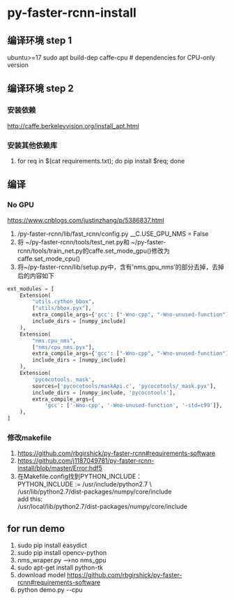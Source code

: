 # py-faster-rcnn-install
## 编译环境 step 1 
ubuntu>=17 sudo apt build-dep caffe-cpu    # dependencies for CPU-only version
##  编译环境 step 2
### 安装依赖
http://caffe.berkeleyvision.org/install_apt.html
### 安装其他依赖库
1. for req in $(cat requirements.txt); do pip install $req; done
## 编译
### No GPU
https://www.cnblogs.com/justinzhang/p/5386837.html
1. /py-faster-rcnn/lib/fast_rcnn/config.py
    __C.USE_GPU_NMS = False
2. 将 ~/py-faster-rcnn/tools/test_net.py和 ~/py-faster-rcnn/tools/train_net.py的caffe.set_mode_gpu()修改为caffe.set_mode_cpu()
3. 将~/py-faster-rcnn/lib/setup.py中，含有'nms.gpu_nms’的部分去掉，去掉后的内容如下
```python
ext_modules = [
    Extension(
        "utils.cython_bbox",
        ["utils/bbox.pyx"],
        extra_compile_args={'gcc': ["-Wno-cpp", "-Wno-unused-function"]},
        include_dirs = [numpy_include]
    ),
    Extension(
        "nms.cpu_nms",
        ["nms/cpu_nms.pyx"],
        extra_compile_args={'gcc': ["-Wno-cpp", "-Wno-unused-function"]},
        include_dirs = [numpy_include]
    ),
    Extension(
        'pycocotools._mask',
        sources=['pycocotools/maskApi.c', 'pycocotools/_mask.pyx'],
        include_dirs = [numpy_include, 'pycocotools'],
        extra_compile_args={
            'gcc': ['-Wno-cpp', '-Wno-unused-function', '-std=c99']},
    ),
]
```
### 修改makefile
1. https://github.com/rbgirshick/py-faster-rcnn#requirements-software
2. https://github.com/j1187049781/py-faster-rcnn-install/blob/master/Error:hdf5
3. 在Makefile.config找到PYTHON_INCLUDE：  
PYTHON_INCLUDE := /usr/include/python2.7 \  
        /usr/lib/python2.7/dist-packages/numpy/core/include  
add this:  
        /usr/local/lib/python2.7/dist-packages/numpy/core/include  
## for run demo
1. sudo pip install easydict
2. sudo pip install opencv-python
3. nms_wraper.py -->no nms_gpu
4. sudo apt-get install python-tk
5. download model  https://github.com/rbgirshick/py-faster-rcnn#requirements-software
6. python demo.py --cpu
